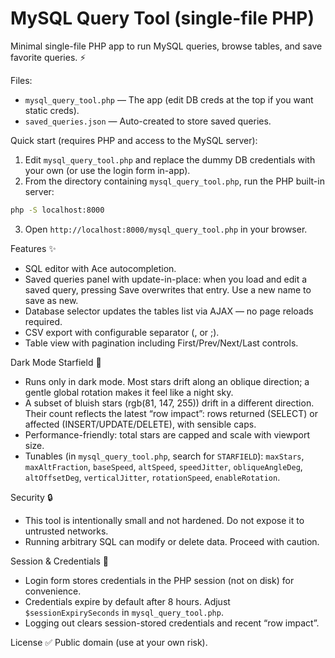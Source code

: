 # MySQL Query Tool (single-file PHP)

Minimal single-file PHP app to run MySQL queries, browse tables, and save favorite queries. ⚡

Files:
- `mysql_query_tool.php` — The app (edit DB creds at the top if you want static creds).
- `saved_queries.json` — Auto-created to store saved queries.

Quick start (requires PHP and access to the MySQL server):

1. Edit `mysql_query_tool.php` and replace the dummy DB credentials with your own (or use the login form in-app).
2. From the directory containing `mysql_query_tool.php`, run the PHP built-in server:

```bash
php -S localhost:8000
```

3. Open `http://localhost:8000/mysql_query_tool.php` in your browser.

Features ✨
- SQL editor with Ace autocompletion.
- Saved queries panel with update-in-place: when you load and edit a saved query, pressing Save overwrites that entry. Use a new name to save as new.
- Database selector updates the tables list via AJAX — no page reloads required.
- CSV export with configurable separator (, or ;).
 - Table view with pagination including First/Prev/Next/Last controls.

Dark Mode Starfield 🌌
- Runs only in dark mode. Most stars drift along an oblique direction; a gentle global rotation makes it feel like a night sky.
- A subset of bluish stars (rgb(81, 147, 255)) drift in a different direction. Their count reflects the latest “row impact”: rows returned (SELECT) or affected (INSERT/UPDATE/DELETE), with sensible caps.
- Performance-friendly: total stars are capped and scale with viewport size.
- Tunables (in `mysql_query_tool.php`, search for `STARFIELD`): `maxStars`, `maxAltFraction`, `baseSpeed`, `altSpeed`, `speedJitter`, `obliqueAngleDeg`, `altOffsetDeg`, `verticalJitter`, `rotationSpeed`, `enableRotation`.

Security 🔒
- This tool is intentionally small and not hardened. Do not expose it to untrusted networks.
- Running arbitrary SQL can modify or delete data. Proceed with caution.

Session & Credentials 🔑
- Login form stores credentials in the PHP session (not on disk) for convenience.
- Credentials expire by default after 8 hours. Adjust `$sessionExpirySeconds` in `mysql_query_tool.php`.
- Logging out clears session-stored credentials and recent “row impact”.

License ✅
Public domain (use at your own risk).